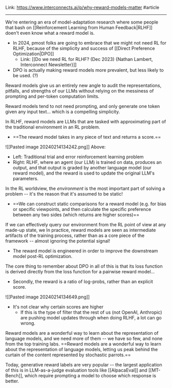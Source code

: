 Link: https://www.interconnects.ai/p/why-reward-models-matter
#article 

-----

We're entering an era of model-adaptation research where some people that bash on [[Reinforcement Learning from Human Feedback|RLHF]] doen't even know what a reward model is.
- In 2024, pmost folks are going to embrace that we might not need RL for RLHF, because of the simplicity and success of [[Direct Preference Optimization|DPO]]
	- Link: [[Do we need RL for RLHF? (Dec 2023) {Nathan Lambert, Interconnect Newsletter}]]
- DPO is actually making reward models more prevalent, but less likely to be used. (?)

Reward models give us an entirely new angle to audit the representations, pitfalls, and strengths of our LLMs without relying on the messiness of prompting and per-token computation limits.

Reward models tend to not need prompting, and only generate one token given any input text... which is a compelling simplicity.

In RLHF, reward models are LLMs that are tasked with approximating part of the traditional environment in an RL problem. 
- ==The reward model takes in any piece of text and returns a score.==

![[Pasted image 20240214134242.png]]
Above:
- Left: Traditional trial and error reinforcement learning problem
- Right: RLHF, where an agent (our LLM) is trained on data, produces an output, and that output is graded by another language model (our reward model), and the reward is used to update the original LLM's parameters.

In the RL worldview, the *environment* is the most important part of solving a problem -- it's the reason that it's assumed to be static!

- ==We can construct static comparisons for a reward model (e.g. for bias or specific viewpoints, and then calculate the specific preference between any two sides (which returns are higher scores)==

If we can effectively query our environment from the RL point of view at any made-up state, we In practice, reward models are seen as intermediate artifacts of the training process, rather than as a core piece of the framework -- almost ignoring the potential signal!
- The reward model is engineered in order to improve the downstream model post-RL optimization.

The core thing to remember about DPO in all of this is that its loss function is derived directly from the loss function for a pairwise reward model...
- Secondly, the reward is a ratio of log-probs, rather than an explicit score. 

![[Pasted image 20240214134649.png]]
- It's not clear why certain scores are higher
	- If this is the type of filter that the rest of us (not OpenAI, Anthropic) are pushing model updates through when doing RLHF, a lot can go wrong.

Reward models are a wonderful way to learn about the representation of language models, and we need more of them -- we have so few, and none from the top training labs. ==Reward models are a wonderful way to learn about the representation of language models, letting us peak behind the curtain of the content represented by stochastic parrots.==

Today, generative reward labels are very popular -- the largest application of this is in LLM-as-a-judge evaluation tools like [[AlpacaEval]] and [[MT-Bench]], which require prompting a model to choose which response is better.


